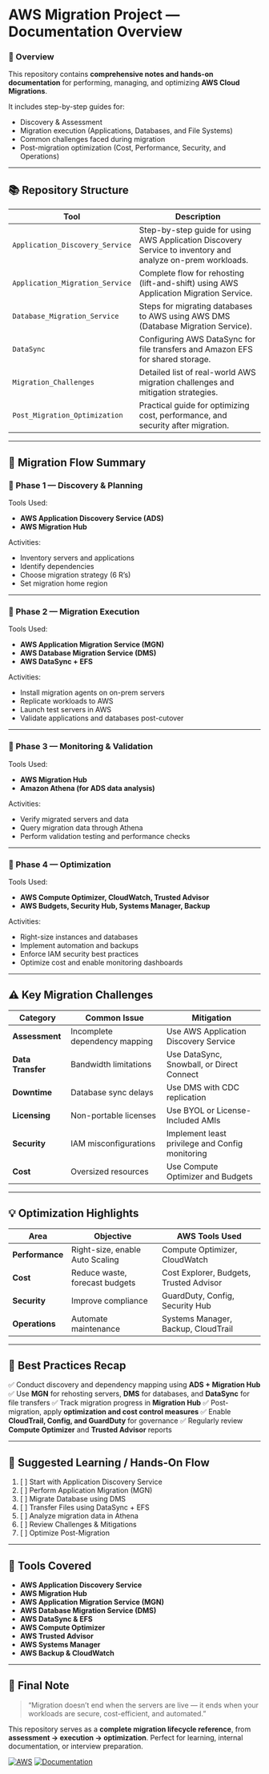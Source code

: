 

# AWS Migration Project — Documentation Overview

### 📘 Overview

This repository contains **comprehensive notes and hands-on documentation** for performing, managing, and optimizing **AWS Cloud Migrations**.

It includes step-by-step guides for:

* Discovery & Assessment
* Migration execution (Applications, Databases, and File Systems)
* Common challenges faced during migration
* Post-migration optimization (Cost, Performance, Security, and Operations)

---

## 📚 Repository Structure

| Tool                                  | Description                                                                                                |
| ------------------------------------- | ---------------------------------------------------------------------------------------------------------- |
| `Application_Discovery_Service` | Step-by-step guide for using AWS Application Discovery Service to inventory and analyze on-prem workloads. |
| `Application_Migration_Service` | Complete flow for rehosting (lift-and-shift) using AWS Application Migration Service.                      |
| `Database_Migration_Service`    | Steps for migrating databases to AWS using AWS DMS (Database Migration Service).                           |
| `DataSync`              | Configuring AWS DataSync for file transfers and Amazon EFS for shared storage.                             |
| `Migration_Challenges`          | Detailed list of real-world AWS migration challenges and mitigation strategies.                            |
| `Post_Migration_Optimization`   | Practical guide for optimizing cost, performance, and security after migration.                            |

---

## 🚀 Migration Flow Summary

### 🔹 Phase 1 — Discovery & Planning

Tools Used:

* **AWS Application Discovery Service (ADS)**
* **AWS Migration Hub**

Activities:

* Inventory servers and applications
* Identify dependencies
* Choose migration strategy (6 R’s)
* Set migration home region

---

### 🔹 Phase 2 — Migration Execution

Tools Used:

* **AWS Application Migration Service (MGN)**
* **AWS Database Migration Service (DMS)**
* **AWS DataSync + EFS**

Activities:

* Install migration agents on on-prem servers
* Replicate workloads to AWS
* Launch test servers in AWS
* Validate applications and databases post-cutover

---

### 🔹 Phase 3 — Monitoring & Validation

Tools Used:

* **AWS Migration Hub**
* **Amazon Athena (for ADS data analysis)**

Activities:

* Verify migrated servers and data
* Query migration data through Athena
* Perform validation testing and performance checks

---

### 🔹 Phase 4 — Optimization

Tools Used:

* **AWS Compute Optimizer, CloudWatch, Trusted Advisor**
* **AWS Budgets, Security Hub, Systems Manager, Backup**

Activities:

* Right-size instances and databases
* Implement automation and backups
* Enforce IAM security best practices
* Optimize cost and enable monitoring dashboards

---

## ⚠️ Key Migration Challenges

| Category          | Common Issue                  | Mitigation                                      |
| ----------------- | ----------------------------- | ----------------------------------------------- |
| **Assessment**    | Incomplete dependency mapping | Use AWS Application Discovery Service           |
| **Data Transfer** | Bandwidth limitations         | Use DataSync, Snowball, or Direct Connect       |
| **Downtime**      | Database sync delays          | Use DMS with CDC replication                    |
| **Licensing**     | Non-portable licenses         | Use BYOL or License-Included AMIs               |
| **Security**      | IAM misconfigurations         | Implement least privilege and Config monitoring |
| **Cost**          | Oversized resources           | Use Compute Optimizer and Budgets               |

---

## 💡 Optimization Highlights

| Area            | Objective                       | AWS Tools Used                          |
| --------------- | ------------------------------- | --------------------------------------- |
| **Performance** | Right-size, enable Auto Scaling | Compute Optimizer, CloudWatch           |
| **Cost**        | Reduce waste, forecast budgets  | Cost Explorer, Budgets, Trusted Advisor |
| **Security**    | Improve compliance              | GuardDuty, Config, Security Hub         |
| **Operations**  | Automate maintenance            | Systems Manager, Backup, CloudTrail     |

---

## 🧠 Best Practices Recap

✅ Conduct discovery and dependency mapping using **ADS + Migration Hub**
✅ Use **MGN** for rehosting servers, **DMS** for databases, and **DataSync** for file transfers
✅ Track migration progress in **Migration Hub**
✅ Post-migration, apply **optimization and cost control measures**
✅ Enable **CloudTrail, Config, and GuardDuty** for governance
✅ Regularly review **Compute Optimizer** and **Trusted Advisor** reports

---

## 🧭 Suggested Learning / Hands-On Flow

1. [ ] Start with Application Discovery Service
2. [ ] Perform Application Migration (MGN)
3. [ ] Migrate Database using DMS
4. [ ] Transfer Files using DataSync + EFS
5. [ ] Analyze migration data in Athena
6. [ ] Review Challenges & Mitigations
7. [ ] Optimize Post-Migration

---

## 🧱 Tools Covered

* **AWS Application Discovery Service**
* **AWS Migration Hub**
* **AWS Application Migration Service (MGN)**
* **AWS Database Migration Service (DMS)**
* **AWS DataSync & EFS**
* **AWS Compute Optimizer**
* **AWS Trusted Advisor**
* **AWS Systems Manager**
* **AWS Backup & CloudWatch**

---

## 🏁 Final Note

> “Migration doesn’t end when the servers are live — it ends when your workloads are secure, cost-efficient, and automated.”

This repository serves as a **complete migration lifecycle reference**, from **assessment → execution → optimization**.
Perfect for learning, internal documentation, or interview preparation.



[![AWS](https://img.shields.io/badge/AWS-Migration-orange?logo=amazonaws)]()
[![Documentation](https://img.shields.io/badge/Format-Markdown-lightgrey)]()